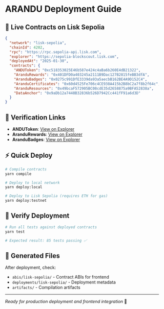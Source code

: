 # ARANDU Deployment Guide

## 🚀 **Live Contracts on Lisk Sepolia**

```json
{
  "network": "lisk-sepolia",
  "chainId": 4202,
  "rpc": "https://rpc.sepolia-api.lisk.com",
  "explorer": "https://sepolia-blockscout.lisk.com",
  "deployedAt": "2025-01-30",
  "contracts": {
    "ANDUToken": "0xc518353025E46b587e424c4aBa6b260E4dB21322",
    "AranduRewards": "0x401DFD0a403245a2111B9Dac127B2815feBB3dfA",
    "AranduBadges": "0x0275c991DfE3339da93a5aecbB162BE4A9D152C4",
    "AranduCertificates": "0x60d4525Fe706c4CE938A415b2B8bC2a7f8b2f64c",
    "AranduResources": "0x49bcaF572905BC08cdE35d2658875a9BFA52838a",
    "DataAnchor": "0x9aDb12a7448B32836b526D7942Cc441fF91a6d3D"
  }
}
```

## 🔗 **Verification Links**

- **ANDUToken**: [View on Explorer](https://sepolia-blockscout.lisk.com/address/0xc518353025E46b587e424c4aBa6b260E4dB21322)
- **AranduRewards**: [View on Explorer](https://sepolia-blockscout.lisk.com/address/0x401DFD0a403245a2111B9Dac127B2815feBB3dfA)
- **AranduBadges**: [View on Explorer](https://sepolia-blockscout.lisk.com/address/0x0275c991DfE3339da93a5aecbB162BE4A9D152C4)

## ⚡ **Quick Deploy**

```bash
# Compile contracts
yarn compile

# Deploy to local network
yarn deploy:local

# Deploy to Lisk Sepolia (requires ETH for gas)
yarn deploy:testnet
```

## 🧪 **Verify Deployment**

```bash
# Run all tests against deployed contracts
yarn test

# Expected result: 85 tests passing ✅
```

## 📁 **Generated Files**

After deployment, check:

- `abis/lisk-sepolia/` - Contract ABIs for frontend
- `deployments/lisk-sepolia/` - Deployment metadata
- `artifacts/` - Compilation artifacts

---

*Ready for production deployment and frontend integration* 🚀
